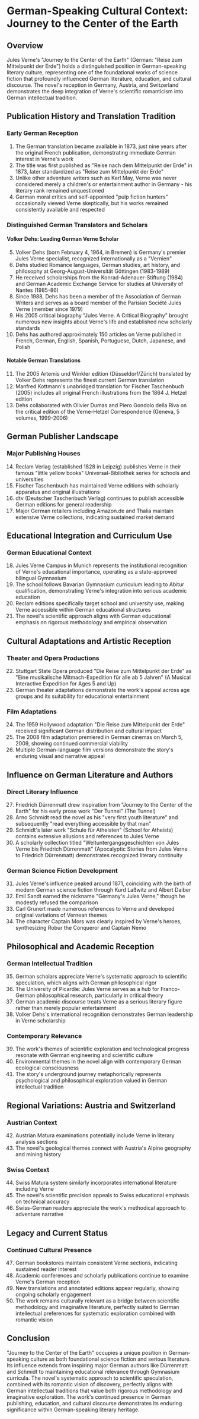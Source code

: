 # German-Speaking Cultural Context: Journey to the Center of the Earth

## Overview
Jules Verne's "Journey to the Center of the Earth" (German: "Reise zum Mittelpunkt der Erde") holds a distinguished position in German-speaking literary culture, representing one of the foundational works of science fiction that profoundly influenced German literature, education, and cultural discourse. The novel's reception in Germany, Austria, and Switzerland demonstrates the deep integration of Verne's scientific romanticism into German intellectual tradition.

## Publication History and Translation Tradition

### Early German Reception
1. The German translation became available in 1873, just nine years after the original French publication, demonstrating immediate German interest in Verne's work
2. The title was first published as "Reise nach dem Mittelpunkt der Erde" in 1873, later standardized as "Reise zum Mittelpunkt der Erde"
3. Unlike other adventure writers such as Karl May, Verne was never considered merely a children's or entertainment author in Germany - his literary rank remained unquestioned
4. German moral critics and self-appointed "pulp fiction hunters" occasionally viewed Verne skeptically, but his works remained consistently available and respected

### Distinguished German Translators and Scholars

#### Volker Dehs: Leading German Verne Scholar
5. Volker Dehs (born February 4, 1964, in Bremen) is Germany's premier Jules Verne specialist, recognized internationally as a "Vernien"
6. Dehs studied Romance languages, German studies, art history, and philosophy at Georg-August-Universität Göttingen (1983-1989)
7. He received scholarships from the Konrad-Adenauer-Stiftung (1984) and German Academic Exchange Service for studies at University of Nantes (1985-86)
8. Since 1988, Dehs has been a member of the Association of German Writers and serves as a board member of the Parisian Société Jules Verne (member since 1979)
9. His 2005 critical biography "Jules Verne. A Critical Biography" brought numerous new insights about Verne's life and established new scholarly standards
10. Dehs has authored approximately 150 articles on Verne published in French, German, English, Spanish, Portuguese, Dutch, Japanese, and Polish

#### Notable German Translations
11. The 2005 Artemis und Winkler edition (Düsseldorf/Zürich) translated by Volker Dehs represents the finest current German translation
12. Manfred Kottmann's unabridged translation for Fischer Taschenbuch (2005) includes all original French illustrations from the 1864 J. Hetzel edition
13. Dehs collaborated with Olivier Dumas and Piero Gondolo della Riva on the critical edition of the Verne-Hetzel Correspondence (Geneva, 5 volumes, 1999-2006)

## German Publisher Landscape

### Major Publishing Houses
14. Reclam Verlag (established 1828 in Leipzig) publishes Verne in their famous "little yellow books" Universal-Bibliothek series for schools and universities
15. Fischer Taschenbuch has maintained Verne editions with scholarly apparatus and original illustrations
16. dtv (Deutscher Taschenbuch Verlag) continues to publish accessible German editions for general readership
17. Major German retailers including Amazon.de and Thalia maintain extensive Verne collections, indicating sustained market demand

## Educational Integration and Curriculum Use

### German Educational Context
18. Jules Verne Campus in Munich represents the institutional recognition of Verne's educational importance, operating as a state-approved bilingual Gymnasium
19. The school follows Bavarian Gymnasium curriculum leading to Abitur qualification, demonstrating Verne's integration into serious academic education
20. Reclam editions specifically target school and university use, making Verne accessible within German educational structures
21. The novel's scientific approach aligns with German educational emphasis on rigorous methodology and empirical observation

## Cultural Adaptations and Artistic Reception

### Theater and Opera Productions
22. Stuttgart State Opera produced "Die Reise zum Mittelpunkt der Erde" as "Eine musikalische Mitmach-Expedition für alle ab 5 Jahren" (A Musical Interactive Expedition for Ages 5 and Up)
23. German theater adaptations demonstrate the work's appeal across age groups and its suitability for educational entertainment

### Film Adaptations
24. The 1959 Hollywood adaptation "Die Reise zum Mittelpunkt der Erde" received significant German distribution and cultural impact
25. The 2008 film adaptation premiered in German cinemas on March 5, 2009, showing continued commercial viability
26. Multiple German-language film versions demonstrate the story's enduring visual and narrative appeal

## Influence on German Literature and Authors

### Direct Literary Influence
27. Friedrich Dürrenmatt drew inspiration from "Journey to the Center of the Earth" for his early prose work "Der Tunnel" (The Tunnel)
28. Arno Schmidt read the novel as his "very first youth literature" and subsequently "read everything accessible by that man"
29. Schmidt's later work "Schule für Atheisten" (School for Atheists) contains extensive allusions and references to Jules Verne
30. A scholarly collection titled "Weltuntergangsgeschichten von Jules Verne bis Friedrich Dürrenmatt" (Apocalyptic Stories from Jules Verne to Friedrich Dürrenmatt) demonstrates recognized literary continuity

### German Science Fiction Development
31. Jules Verne's influence peaked around 1871, coinciding with the birth of modern German science fiction through Kurd Laßwitz and Albert Daiber
32. Emil Sandt earned the nickname "Germany's Jules Verne," though he modestly refused the comparison
33. Carl Grunert made numerous references to Verne and developed original variations of Vernean themes
34. The character Captain Mors was clearly inspired by Verne's heroes, synthesizing Robur the Conqueror and Captain Nemo

## Philosophical and Academic Reception

### German Intellectual Tradition
35. German scholars appreciate Verne's systematic approach to scientific speculation, which aligns with German philosophical rigor
36. The University of Picardie: Jules Verne serves as a hub for Franco-German philosophical research, particularly in critical theory
37. German academic discourse treats Verne as a serious literary figure rather than merely popular entertainment
38. Volker Dehs's international recognition demonstrates German leadership in Verne scholarship

### Contemporary Relevance
39. The work's themes of scientific exploration and technological progress resonate with German engineering and scientific culture
40. Environmental themes in the novel align with contemporary German ecological consciousness
41. The story's underground journey metaphorically represents psychological and philosophical exploration valued in German intellectual tradition

## Regional Variations: Austria and Switzerland

### Austrian Context
42. Austrian Matura examinations potentially include Verne in literary analysis sections
43. The novel's geological themes connect with Austria's Alpine geography and mining history

### Swiss Context
44. Swiss Matura system similarly incorporates international literature including Verne
45. The novel's scientific precision appeals to Swiss educational emphasis on technical accuracy
46. Swiss-German readers appreciate the work's methodical approach to adventure narrative

## Legacy and Current Status

### Continued Cultural Presence
47. German bookstores maintain consistent Verne sections, indicating sustained reader interest
48. Academic conferences and scholarly publications continue to examine Verne's German reception
49. New translations and annotated editions appear regularly, showing ongoing scholarly engagement
50. The work remains culturally relevant as a bridge between scientific methodology and imaginative literature, perfectly suited to German intellectual preferences for systematic exploration combined with romantic vision

## Conclusion

"Journey to the Center of the Earth" occupies a unique position in German-speaking culture as both foundational science fiction and serious literature. Its influence extends from inspiring major German authors like Dürrenmatt and Schmidt to maintaining educational relevance through Gymnasium curricula. The novel's systematic approach to scientific speculation, combined with its romantic vision of discovery, perfectly aligns with German intellectual traditions that value both rigorous methodology and imaginative exploration. The work's continued presence in German publishing, education, and cultural discourse demonstrates its enduring significance within German-speaking literary heritage.